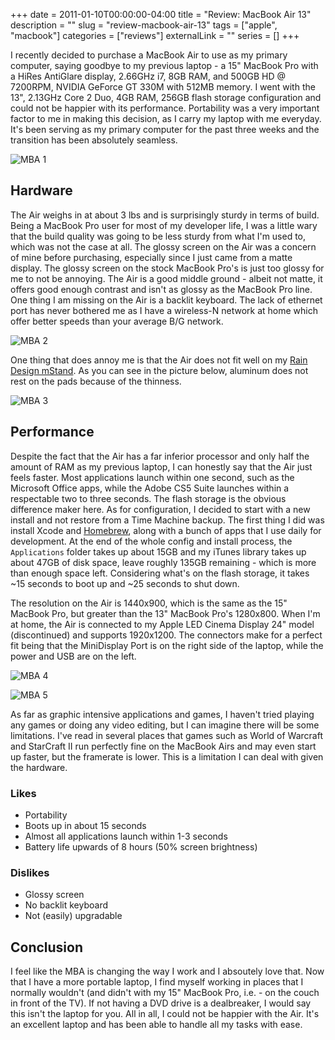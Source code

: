 +++
date = 2011-01-10T00:00:00-04:00
title = "Review: MacBook Air 13"
description = ""
slug = "review-macbook-air-13"
tags = ["apple", "macbook"]
categories = ["reviews"]
externalLink = ""
series = []
+++

I recently decided to purchase a MacBook Air to use as my primary
computer, saying goodbye to my previous laptop - a 15" MacBook Pro with
a HiRes AntiGlare display, 2.66GHz i7, 8GB RAM, and 500GB HD @ 7200RPM,
NVIDIA GeForce GT 330M with 512MB memory. I went with the 13", 2.13GHz
Core 2 Duo, 4GB RAM, 256GB flash storage configuration and could not be
happier with its performance. Portability was a very important factor to
me in making this decision, as I carry my laptop with me everyday. It's
been serving as my primary computer for the past three weeks and the
transition has been absolutely seamless.

![MBA 1](/images/L1040591.jpg)

Hardware
--------

The Air weighs in at about 3 lbs and is surprisingly sturdy in terms of
build. Being a MacBook Pro user for most of my developer life, I was a
little wary that the build quality was going to be less sturdy from what
I'm used to, which was not the case at all. The glossy screen on the Air
was a concern of mine before purchasing, especially since I just came
from a matte display. The glossy screen on the stock MacBook Pro's is
just too glossy for me to not be annoying. The Air is a good middle
ground - albeit not matte, it offers good enough contrast and isn't as
glossy as the MacBook Pro line. One thing I am missing on the Air is a
backlit keyboard. The lack of ethernet port has never bothered me as I
have a wireless-N network at home which offer better speeds than your
average B/G network.

![MBA 2](/images/L1040583.jpg)

One thing that does annoy me is that the Air does not fit well on my
[Rain Design mStand](http://www.amazon.com/gp/product/B000OOYECC?ie=UTF8&tag=jontourage-20&linkCode=as2&camp=1789&creative=390957&creativeASIN=B000OOYECC).
As you can see in the picture below, aluminum does not rest on the pads
because of the thinness.

![MBA 3](/images/L1040585.jpg)

Performance
-----------

Despite the fact that the Air has a far inferior processor and only half
the amount of RAM as my previous laptop, I can honestly say that the Air
just feels faster. Most applications launch within one second, such as
the Microsoft Office apps, while the Adobe CS5 Suite launches within a
respectable two to three seconds. The flash storage is the obvious
difference maker here. As for configuration, I decided to start with a
new install and not restore from a Time Machine backup. The first thing
I did was install Xcode and
[Homebrew](http://mxcl.github.com/homebrew/), along with a bunch of apps
that I use daily for development. At the end of the whole config and
install process, the `Applications` folder takes up about 15GB and my
iTunes library takes up about 47GB of disk space, leave roughly 135GB
remaining - which is more than enough space left. Considering what's on
the flash storage, it takes \~15 seconds to boot up and \~25 seconds to
shut down.

The resolution on the Air is 1440x900, which is the same as the 15"
MacBook Pro, but greater than the 13" MacBook Pro's 1280x800. When I'm
at home, the Air is connected to my Apple LED Cinema Display 24" model
(discontinued) and supports 1920x1200. The connectors make for a perfect
fit being that the MiniDisplay Port is on the right side of the laptop,
while the power and USB are on the left.

![MBA 4](/images/L1040586.jpg)

![MBA 5](/images/L1040589.jpg)

As far as graphic intensive applications and games, I haven't tried
playing any games or doing any video editing, but I can imagine there
will be some limitations. I've read in several places that games such as
World of Warcraft and StarCraft II run perfectly fine on the MacBook
Airs and may even start up faster, but the framerate is lower. This is a
limitation I can deal with given the hardware.

### Likes

- Portability
- Boots up in about 15 seconds
- Almost all applications launch within 1-3 seconds
- Battery life upwards of 8 hours (50% screen brightness)

### Dislikes

- Glossy screen
- No backlit keyboard
- Not (easily) upgradable

Conclusion
----------

I feel like the MBA is changing the way I work and I absoutely love
that. Now that I have a more portable laptop, I find myself working in
places that I normally wouldn't (and didn't with my 15" MacBook Pro,
i.e. - on the couch in front of the TV). If not having a DVD drive is a
dealbreaker, I would say this isn't the laptop for you. All in all, I
could not be happier with the Air. It's an excellent laptop and has been
able to handle all my tasks with ease.

